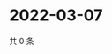 # 2022-03-07

共 0 条

<!-- BEGIN WEIBO -->
<!-- 最后更新时间 Mon Mar 07 2022 11:15:15 GMT+0800 (China Standard Time) -->

<!-- END WEIBO -->
